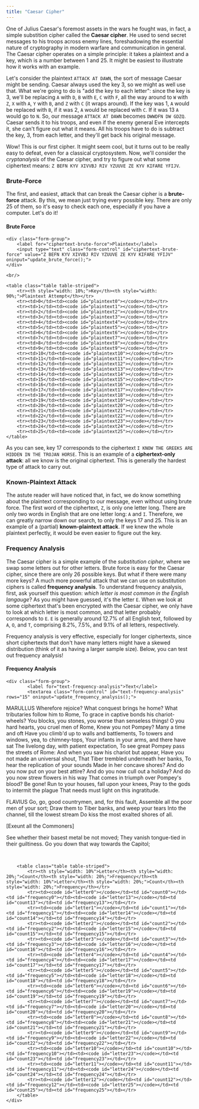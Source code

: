 ```yaml
---
title: "Caesar Cipher"
---
```


One of Julius Caesar's foremost assets in the wars he fought was, in fact, a simple substition cipher called the **Caesar cipher**. He used to send secret messages to his troops across enemy lines, foreshadowing the essential nature of cryptography in modern warfare and communication in general. The Caesar cipher operates on a simple principle: it takes a plaintext and a key, which is a number between 1 and 25. It might be easiest to illustrate how it works with an example.

Let's consider the plaintext `ATTACK AT DAWN`, the sort of message Caesar might be sending. Caesar always used the key 3, so we might as well use that. What we're going to do is "add the key to each letter": since the key is 3, we'll be replacing `A` with `D`, `B` with `E`, `C` with `F`, all the way around to `W` with `Z`, `X` with `A`, `Y` with `B`, and `Z` with `C` (it wraps around). If the key was 1, `A` would be replaced with `B`, if it was 2, `A` would be replaced with `C`. If it was 13 `A` would go to `N`. So, our message `ATTACK AT DAWN` becomes `DWWDFN DW GDZQ`. Caesar sends it to his troops, and even if the enemy general Eve intercepts it, she can't figure out what it means. All his troops have to do is subtract the key, 3, from each letter, and they'll get back his original message.

Wow! This is our first cipher. It might seem cool, but it turns out to be really easy to defeat, even for a classical cryptosystem. Now, we'll consider the *cryptanalysis* of the Caesar cipher, and try to figure out what some ciphertext means: `Z BEFN KYV XIVVBJ RIV YZUUVE ZE KYV KIFARE YFIJV`.

### Brute-Force

The first, and easiest, attack that can break the Caesar cipher is a **brute-force** attack. By this, we mean just trying every possible key. There are only 25 of them, so it's easy to check each one, especially if you have a computer. Let's do it!

<div class="card">
  <div class="card-block">
    <h4 class="card-title">Brute Force</h4>

    <div class="form-group">
        <label for="ciphertext-brute-force">Plaintext</label>
        <input type="text" class="form-control" id="ciphertext-brute-force" value="Z BEFN KYV XIVVBJ RIV YZUUVE ZE KYV KIFARE YFIJV" oninput="update_brute_force();">
    </div>

    <br/>

    <table class="table table-striped">
        <tr><th style="width: 10%;">Key</th><th style="width: 90%;">Plaintext Attempt</th></tr>
        <tr><td>0</td><td><code id="plaintext0"></code></td></tr>
        <tr><td>1</td><td><code id="plaintext1"></code></td></tr>
        <tr><td>2</td><td><code id="plaintext2"></code></td></tr>
        <tr><td>3</td><td><code id="plaintext3"></code></td></tr>
        <tr><td>4</td><td><code id="plaintext4"></code></td></tr>
        <tr><td>5</td><td><code id="plaintext5"></code></td></tr>
        <tr><td>6</td><td><code id="plaintext6"></code></td></tr>
        <tr><td>7</td><td><code id="plaintext7"></code></td></tr>
        <tr><td>8</td><td><code id="plaintext8"></code></td></tr>
        <tr><td>9</td><td><code id="plaintext9"></code></td></tr>
        <tr><td>10</td><td><code id="plaintext10"></code></td></tr>
        <tr><td>11</td><td><code id="plaintext11"></code></td></tr>
        <tr><td>12</td><td><code id="plaintext12"></code></td></tr>
        <tr><td>13</td><td><code id="plaintext13"></code></td></tr>
        <tr><td>14</td><td><code id="plaintext14"></code></td></tr>
        <tr><td>15</td><td><code id="plaintext15"></code></td></tr>
        <tr><td>16</td><td><code id="plaintext16"></code></td></tr>
        <tr><td>17</td><td><code id="plaintext17"></code></td></tr>
        <tr><td>18</td><td><code id="plaintext18"></code></td></tr>
        <tr><td>19</td><td><code id="plaintext19"></code></td></tr>
        <tr><td>20</td><td><code id="plaintext20"></code></td></tr>
        <tr><td>21</td><td><code id="plaintext21"></code></td></tr>
        <tr><td>22</td><td><code id="plaintext22"></code></td></tr>
        <tr><td>23</td><td><code id="plaintext23"></code></td></tr>
        <tr><td>24</td><td><code id="plaintext24"></code></td></tr>
        <tr><td>25</td><td><code id="plaintext25"></code></td></tr>
    </table>
  </div>
</div>

<script type="text/javascript">
    function update_brute_force() {
        var text = $("#ciphertext-brute-force").val();

        for (var i = 0; i < 26; i++) {
            var ptext = "";

            for (var x = 0; x < text.length; x++) {
                var c = text.charCodeAt(x);

                if (97 <= c && c <= 122) ptext += String.fromCharCode((c-97+(26-i))%26+97);
                else if (65 <= c && c <= 90) ptext += String.fromCharCode((c-65+(26-i))%26+65);
                else ptext += String.fromCharCode(c);
            }

            $("#plaintext"+i).text(ptext);
        }
    }

    update_brute_force();
</script>

As you can see, key 17 corresponds to the ciphertext `I KNOW THE GREEKS ARE HIDDEN IN THE TROJAN HORSE`. This is an example of a **ciphertext-only attack**: all we know is the original ciphertext. This is generally the hardest type of attack to carry out.

### Known-Plaintext Attack

The astute reader will have noticed that, in fact, we do know something about the plaintext corresponding to our message, even without using brute force. The first word of the ciphertext, `Z`, is only one letter long. There are only two words in English that are one letter long: `A` and `I`. Therefore, we can greatly narrow down our search, to only the keys 17 and 25. This is an example of a (partial) **known-plaintext attack**. If we knew the whole plaintext perfectly, it would be even easier to figure out the key.

### Frequency Analysis

The Caesar cipher is a simple example of the *substitution cipher*, where we swap some letters out for other letters. Brute force is easy for the Caesar cipher, since there are only 26 possible keys. But what if there were many more keys? A much more powerful attack that we can use on substitution ciphers is called **frequency analysis**. To understand frequency analysis, first, ask yourself this question: *which letter is most common in the English langauge*? As you might have guessed, it's the letter `E`. When we look at some ciphertext that's been encrypted with the Caesar cipher, we only have to look at which letter is most common, and that letter probably corresponds to `E`. `E` is generally around 12.7% of all English text, followed by `A`, `O`, and `T`, comprising 8.2%, 7.5%, and 9.1% of all letters, respectively.

Frequency analysis is very effective, especially for longer ciphertexts, since short ciphertexts that don't have many letters might have a skewed distribution (think of it as having a larger sample size). Below, you can test out frequency analysis!

<div class="card">
  <div class="card-block">
    <h4 class="card-title">Frequency Analysis</h4>

    <div class="form-group">
            <label for="text-frequency-analysis">Text</label>
            <textarea class="form-control" id="text-frequency-analysis" rows="15" oninput="update_frequency_analysis();">
MARULLUS
Wherefore rejoice? What conquest brings he home?
What tributaries follow him to Rome,
To grace in captive bonds his chariot-wheels?
You blocks, you stones, you worse than senseless things!
O you hard hearts, you cruel men of Rome,
Knew you not Pompey? Many a time and oft
Have you climb'd up to walls and battlements,
To towers and windows, yea, to chimney-tops,
Your infants in your arms, and there have sat
The livelong day, with patient expectation,
To see great Pompey pass the streets of Rome:
And when you saw his chariot but appear,
Have you not made an universal shout,
That Tiber trembled underneath her banks,
To hear the replication of your sounds
Made in her concave shores?
And do you now put on your best attire?
And do you now cull out a holiday?
And do you now strew flowers in his way
That comes in triumph over Pompey's blood? Be gone!
Run to your houses, fall upon your knees,
Pray to the gods to intermit the plague
That needs must light on this ingratitude.

FLAVIUS
Go, go, good countrymen, and, for this fault,
Assemble all the poor men of your sort;
Draw them to Tiber banks, and weep your tears
Into the channel, till the lowest stream
Do kiss the most exalted shores of all.

[Exeunt all the Commoners]

See whether their basest metal be not moved;
They vanish tongue-tied in their guiltiness.
Go you down that way towards the Capitol;
            </textarea>
          </div>
        <br/>

        <table class="table table-striped">
            <tr><th style="width: 10%">Letter</th><th style="width: 20%;">Count</th><th style="width: 20%;">Frequency</th><th style="width: 10%">Letter</th><th style="width: 20%;">Count</th><th style="width: 20%;">Frequency</th></tr>
            <tr><td><code id="letter0"></code></td><td id="count0"></td><td id="frequency0"></td><td><code id="letter13"></code></td><td id="count13"></td><td id="frequency13"></td></tr>
            <tr><td><code id="letter1"></code></td><td id="count1"></td><td id="frequency1"></td><td><code id="letter14"></code></td><td id="count14"></td><td id="frequency14"></td></tr>
            <tr><td><code id="letter2"></code></td><td id="count2"></td><td id="frequency2"></td><td><code id="letter15"></code></td><td id="count15"></td><td id="frequency15"></td></tr>
            <tr><td><code id="letter3"></code></td><td id="count3"></td><td id="frequency3"></td><td><code id="letter16"></code></td><td id="count16"></td><td id="frequency16"></td></tr>
            <tr><td><code id="letter4"></code></td><td id="count4"></td><td id="frequency4"></td><td><code id="letter17"></code></td><td id="count17"></td><td id="frequency17"></td></tr>
            <tr><td><code id="letter5"></code></td><td id="count5"></td><td id="frequency5"></td><td><code id="letter18"></code></td><td id="count18"></td><td id="frequency18"></td></tr>
            <tr><td><code id="letter6"></code></td><td id="count6"></td><td id="frequency6"></td><td><code id="letter19"></code></td><td id="count19"></td><td id="frequency19"></td></tr>
            <tr><td><code id="letter7"></code></td><td id="count7"></td><td id="frequency7"></td><td><code id="letter20"></code></td><td id="count20"></td><td id="frequency20"></td></tr>
            <tr><td><code id="letter8"></code></td><td id="count8"></td><td id="frequency8"></td><td><code id="letter21"></code></td><td id="count21"></td><td id="frequency21"></td></tr>
            <tr><td><code id="letter9"></code></td><td id="count9"></td><td id="frequency9"></td><td><code id="letter22"></code></td><td id="count22"></td><td id="frequency22"></td></tr>
            <tr><td><code id="letter10"></code></td><td id="count10"></td><td id="frequency10"></td><td><code id="letter23"></code></td><td id="count23"></td><td id="frequency23"></td></tr>
            <tr><td><code id="letter11"></code></td><td id="count11"></td><td id="frequency11"></td><td><code id="letter24"></code></td><td id="count24"></td><td id="frequency24"></td></tr>
            <tr><td><code id="letter12"></code></td><td id="count12"></td><td id="frequency12"></td><td><code id="letter25"></code></td><td id="count25"></td><td id="frequency25"></td></tr>
        </table>
    </div>
</div>

<script type="text/javascript">
    function update_frequency_analysis() {
        var text = $("#text-frequency-analysis").val().toUpperCase();

        var counts = [];
        var total = 0;

        for (var i = 0; i < 26; i++) {
            var c = String.fromCharCode(65+i);
            var count = 0;

            for (var j = 0; j < text.length; j++) {
                if (text.charAt(j) == c) count++;
            }

            total += count;

            counts.push([c, count]);
        }

        counts.sort(function (a, b) {
            return b[1] - a[1];
        });

        for (var i = 0; i < 26; i++) {
            $("#letter"+i).text(counts[i][0]);
            $("#count"+i).text(counts[i][1]);
            $("#frequency"+i).text(Math.round(counts[i][1]/total*10000)/100+"%");
        }
    }

    update_frequency_analysis();
</script>
